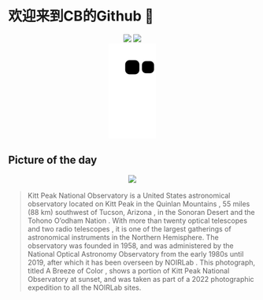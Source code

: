 
# 欢迎来到CB的Github 👋

<div align="center">
  <img height="137px" src="https://github-readme-stats.vercel.app/api?username=SuperCB&show_icons=true&theme=radical" />
  <img height="137px" src="https://github-readme-stats.vercel.app/api/top-langs/?username=SuperCB&hide_title=true&hide_border=true&layout=compact&langs_count=6&text_color=000&icon_color=fff" />
</div>


<div align="center">
    <img src="./contribution-snake/github-contribution-grid-snake.svg" />
</div>



## Picture of the day
<div align="center">
  <img width=400px src="https://upload.wikimedia.org/wikipedia/commons/thumb/b/bd/Kitt_Peak_National_Observatory_in_the_Quinlan_Mountains%2C_2023.jpg/600px-Kitt_Peak_National_Observatory_in_the_Quinlan_Mountains%2C_2023.jpg" />
</div>

>Kitt Peak National Observatory  is a United States  astronomical observatory  located on  Kitt Peak  in the  Quinlan Mountains , 55 miles (88 km) southwest of  Tucson, Arizona , in the  Sonoran Desert  and the  Tohono Oʼodham Nation . With more than twenty  optical telescopes  and two  radio telescopes , it is one of the largest gatherings of astronomical instruments in the Northern Hemisphere. The observatory was founded in 1958, and was administered by the  National Optical Astronomy Observatory  from the early 1980s until 2019, after which it has been overseen by  NOIRLab . This photograph, titled  A Breeze of Color , shows a portion of Kitt Peak National Observatory at sunset, and was taken as part of a 2022 photographic expedition to all the NOIRLab sites.


